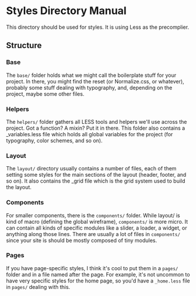 ﻿# Styles Directory Manual

This directory should be used for styles. It is using Less as the precomplier.

## Structure

### Base

The `base/` folder holds what we might call the boilerplate stuff for your project. In there, you might find the reset (or Normalize.css, or whatever), probably some stuff dealing with typography, and, depending on the project, maybe some other files.

### Helpers

The `helpers/` folder gathers all LESS tools and helpers we'll use across the project. Got a function? A mixin? Put it in there. This folder also contains a _variables.less file which holds all global variables for the project (for typography, color schemes, and so on).

### Layout

The `layout/` directory usually contains a number of files, each of them setting some styles for the main sections of the layout (header, footer, and so on). It also contains the _grid file which is the grid system used to build the layout.

### Components

For smaller components, there is the `components/` folder. While layout/ is kind of macro (defining the global wireframe), `components/` is more micro. It can contain all kinds of specific modules like a slider, a loader, a widget, or anything along those lines. There are usually a lot of files in `components/` since your site is should be mostly composed of tiny modules.

### Pages

If you have page-specific styles, I think it's cool to put them in a `pages/` folder and in a file named after the page. For example, it's not uncommon to have very specific styles for the home page, so you'd have a `_home.less` file in `pages/` dealing with this.
